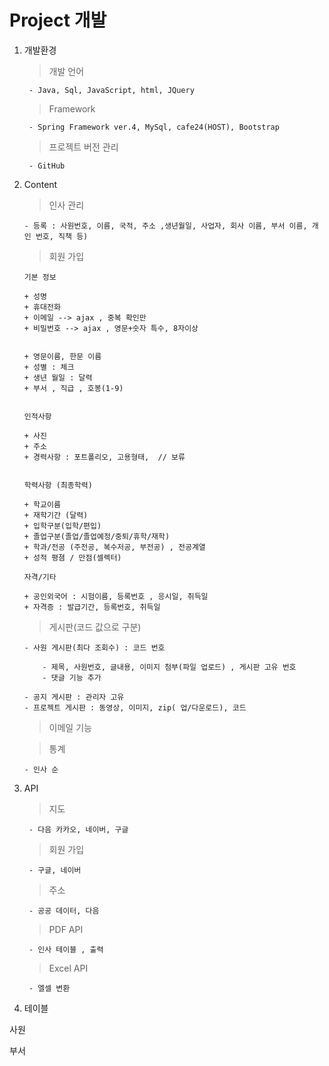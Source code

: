 # Project 개발 


1. 개발환경 
    
    > 개발 언어 
        
        - Java, Sql, JavaScript, html, JQuery 

    > Framework
    
        - Spring Framework ver.4, MySql, cafe24(HOST), Bootstrap    
    
    > 프로젝트 버전 관리 
    
        - GitHub      

2.  Content

	> 인사 관리

        - 등록 : 사원번호, 이름, 국적, 주소 ,생년월일, 사업자, 회사 이름, 부서 이름, 개인 번호, 직책 등) 	
	
    > 회원 가입  
	

        기본 정보 

        + 성명
        + 휴대전화
        + 이메일 --> ajax , 중복 확인만
        + 비밀번호 --> ajax , 영문+숫자 특수, 8자이상
        

        + 영문이름, 한문 이름
        + 성별 : 체크
        + 생년 월일 : 달력
        + 부서 , 직급 , 호봉(1-9) 
        

        인적사항
        
        + 사진
        + 주소
        + 경력사항 : 포트폴리오, 고용형태,  // 보류


        학력사항 (최종학력)

        + 학교이름
        + 재학기간 (달력)
        + 입학구분(입학/편입)
        + 졸업구분(졸업/졸업예정/중퇴/휴학/재학)
        + 학과/전공 (주전공, 복수저공, 부전공) , 전공계열
        + 성적 평졈 / 만점(셀렉터)

        자격/기타

        + 공인외국어 : 시험이름, 등록번호 , 응시일, 취득일
        + 자격증 : 발급기간, 등록번호, 취득일
        

    > 게시판(코드 값으로 구분)
    
        - 사원 게시판(최다 조회수) : 코드 번호 
            
            - 제목, 사원번호, 글내용, 이미지 첨부(파일 업로드) , 게시판 고유 번호 
            - 댓글 기능 추가 
            
        - 공지 게시판 : 관리자 고유
        - 프로젝트 게시판 : 동영상, 이미지, zip( 업/다운로드), 코드
    
    > 이메일 기능


    > 통계
    
        - 인사 순

3. API
    
    > 지도 
    
        - 다음 카카오, 네이버, 구글
    
    > 회원 가입 

        - 구글, 네이버
    
    > 주소 
    
        - 공공 데이터, 다음
    
    > PDF API
        
        - 인사 테이블 , 출력

    > Excel API    
        
        - 엘셀 변환

4. 테이블


사원




부서 

